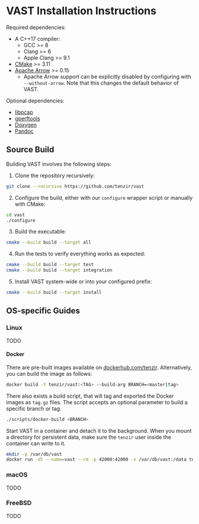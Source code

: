VAST Installation Instructions
==============================

Required dependencies:

- A C++17 compiler:
  - GCC >= 8
  - Clang >= 6
  - Apple Clang >= 9.1
- [CMake](http://www.cmake.org) >= 3.11
- [Apache Arrow](https://arrow.apache.org/) >= 0.15
  - Apache Arrow support can be explicitly disabled by configuring with
    `--without-arrow`. Note that this changes the default behavior of VAST.

Optional dependencies:

- [libpcap](http://www.tcpdump.org)
- [gperftools](http://code.google.com/p/google-perftools)
- [Doxygen](http://www.doxygen.org)
- [Pandoc](https://github.com/jgm/pandoc)

## Source Build

Building VAST involves the following steps:

1. Clone the repository recursively:
  ```sh
  git clone --recursive https://github.com/tenzir/vast
  ```
2. Configure the build, either with our `configure` wrapper script or manually
   with CMake:
  ```sh
  cd vast
  ./configure
  ```
3. Build the executable:
  ```sh
  cmake --build build --target all
  ```
4. Run the tests to verify everything works as expected:
  ```sh
  cmake --build build --target test
  cmake --build build --target integration
  ```
5. Install VAST system-wide or into your configured prefix:
  ```sh
  cmake --build build --target install
  ```

## OS-specific Guides

### Linux

TODO

#### Docker

There are pre-built images available on [dockerhub.com/tenzir](https://hub.docker.com/repository/docker/tenzir/vast).
Alternatively, you can build the image as follows:

```sh
docker build -t tenzir/vast:<TAG> --build-arg BRANCH=<master|tag>
```

There also exists a build script, that will tag and exported the Docker images
as `tag.gz` files. The script accepts an optional parameter to build a specific
branch or tag.

```sh
./scripts/docker-build <BRANCH>
```

Start VAST in a container and detach it to the background. When you mount a
directory for persistent data, make sure the `tenzir` user inside the container
can write to it.

```sh
mkdir -p /var/db/vast
docker run -dt --name=vast --rm -p 42000:42000 -v /var/db/vast:/data tenzir/vast:latest start
```

### macOS

TODO

### FreeBSD

TODO
